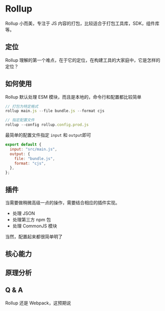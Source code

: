 # Rollup

Rollup 小而美，专注于 JS 内容的打包，比较适合于打包工具库，SDK，组件库等。

## 定位

Rollup 理解的第一个难点，在于它的定位，在构建工具的大家庭中，它是怎样的定位？

## 如何使用

Rollup 默认处理 ESM 模块，而且是本地的，命令行和配置都比较简单

```js
// 打包为特定格式
rollup main.js --file bundle.js --format cjs

// 指定配置文件
rollup --config rollup.config.prod.js
```

最简单的配置文件指定 `input` 和 `output`即可

```js title="rollup.config.js"
export default {
  input: "src/main.js",
  output: {
    file: "bundle.js",
    format: "cjs",
  },
};
```

## 插件

当需要做稍微高级一点的操作，需要结合相应的插件实现。

- 处理 JSON
- 处理第三方 npm 包
- 处理 CommonJS 模块

当然，配置起来都很简单明了

## 核心能力

## 原理分析

## Q & A

Rollup 还是 Webpack，这预期说
